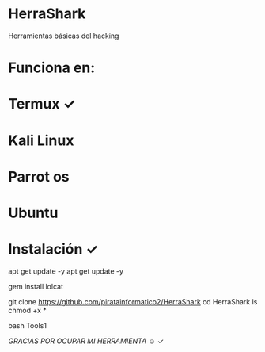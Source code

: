 # HerraShark
Herramientas básicas del hacking

Funciona en:
========
Termux ✓
========
Kali Linux
==========
Parrot os
==========
Ubuntu
==========
Instalación ✓
==========

apt get update -y
apt get update -y

gem install lolcat

git clone https://github.com/piratainformatico2/HerraShark
cd HerraShark
ls
chmod +x *

bash Tools1

*GRACIAS POR OCUPAR MI HERRAMIENTA ☺️ ✓*
